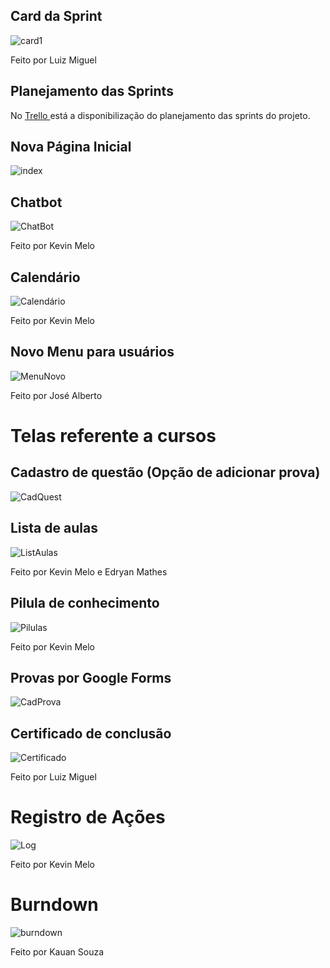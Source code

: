 ## Card da Sprint
![card1](https://github.com/kevingabrielmelo/nLearning-Team2/blob/master/readme-assets/Card_3.png)

Feito por Luiz Miguel

## Planejamento das Sprints
No <a href='https://trello.com/b/EVkEayjU/api-3-semestre'> Trello </a>
está a disponibilização do planejamento das sprints do projeto.

## Nova Página Inicial
![index](https://github.com/kevingabrielmelo/nLearning-Team2/blob/sprint_3/readme-assets/sprint-3/indexSprint3.gif)

## Chatbot
![ChatBot](https://github.com/kevingabrielmelo/nLearning-Team2/blob/sprint_3/readme-assets/sprint-3/ChatBot.png)

Feito por Kevin Melo

## Calendário
![Calendário](https://github.com/kevingabrielmelo/nLearning-Team2/blob/sprint_3/readme-assets/sprint-3/Calendario.png)

Feito por Kevin Melo

## Novo Menu para usuários
![MenuNovo](https://github.com/kevingabrielmelo/nLearning-Team2/blob/sprint_3/readme-assets/sprint-3/MenuNovo.png)

Feito por José Alberto

# Telas referente a cursos

## Cadastro de questão (Opção de adicionar prova)
![CadQuest](https://github.com/kevingabrielmelo/nLearning-Team2/blob/sprint_3/readme-assets/sprint-3/Cadastro%20de%20quest%C3%A3o.png)

## Lista de aulas
![ListAulas](https://github.com/kevingabrielmelo/nLearning-Team2/blob/sprint_3/readme-assets/sprint-3/ListaAulas.png)

Feito por Kevin Melo e Edryan Mathes

## Pilula de conhecimento
![Pilulas](https://github.com/kevingabrielmelo/nLearning-Team2/blob/sprint_3/readme-assets/sprint-3/pilulaConhecimento.png)

Feito por Kevin Melo

## Provas por Google Forms
![CadProva](https://github.com/kevingabrielmelo/nLearning-Team2/blob/sprint_3/readme-assets/sprint-3/questaoProva.png)

## Certificado de conclusão
![Certificado](https://github.com/kevingabrielmelo/nLearning-Team2/blob/sprint_3/readme-assets/sprint-3/Certificado.png)

Feito por Luiz Miguel

# Registro de Ações

![Log](https://github.com/kevingabrielmelo/nLearning-Team2/blob/sprint_3/readme-assets/sprint-3/log.jpeg)

Feito por Kevin Melo

# Burndown

![burndown](https://github.com/kevingabrielmelo/nLearning-Team2/blob/sprint_3/readme-assets/sprint-3/burndown-03.jpeg)

Feito por Kauan Souza


